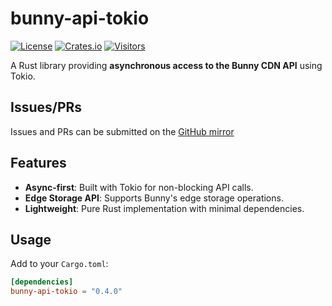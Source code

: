 # bunny-api-tokio

[![License](https://img.shields.io/badge/license-MIT-blue.svg)](LICENSE)
[![Crates.io](https://img.shields.io/crates/v/bunny-api-tokio.svg)](https://crates.io/crates/bunny-api-tokio)
[![Visitors](https://visitor-badge.laobi.icu/badge?page_id=gorb.bunny-api-tokio)](https://git.gorb.app/gorb/bunny-api-tokio)

A Rust library providing **asynchronous access to the Bunny CDN API** using Tokio.

## Issues/PRs

Issues and PRs can be submitted on the [GitHub mirror](https://github.com/gorb-app/bunny-api-tokio)

## Features
- **Async-first**: Built with Tokio for non-blocking API calls.
- **Edge Storage API**: Supports Bunny's edge storage operations.
- **Lightweight**: Pure Rust implementation with minimal dependencies.

## Usage
Add to your `Cargo.toml`:
```toml
[dependencies]
bunny-api-tokio = "0.4.0"
```
